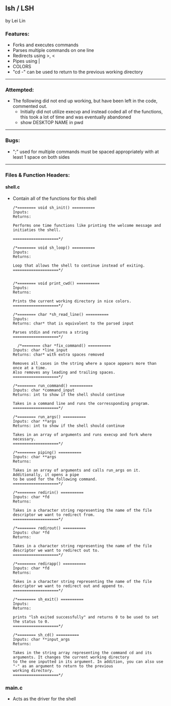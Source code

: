 ## lsh / LSH
by Lei Lin

### Features:
- Forks and executes commands
- Parses multiple commands on one line
- Redirects using >, <
- Pipes using |
- COLORS
- "cd -" can be used to return to the previous working directory

---

### Attempted:
- The following did not end up working, but have been left in the code, commented out.
    - Initially did not utilize execvp and instead  coded all of the functions, this took a lot of time and was eventually abandoned
    - show DESKTOP NAME in pwd
---

### Bugs:
- ";" used for multiple commands must be spaced appropriately with at least 1 space on both sides


---

### Files & Function Headers:
#### shell.c
* Contain all of the functions for this shell
  ```
  /*======== void sh_init() ==========
  Inputs:
  Returns:

  Performs one time functions like printing the welcome message and initiaties the shell.

  ====================*/

  /*======== void sh_loop() ==========
  Inputs:
  Returns:

  Loop that allows the shell to continue instead of exiting.
  ====================*/


  /*======== void print_cwd() ==========
  Inputs:
  Returns:

  Prints the current working directory in nice colors.
  ====================*/

  /*======== char *sh_read_line() ==========
  Inputs:
  Returns: char* that is equivalent to the parsed input

  Parses stdin and returns a string
  ====================*/

    /*======== char *fix_command() ==========
  Inputs: char *line_input
  Returns: char* with extra spaces removed

  Removes all cases in the string where a space appears more than once at a time.
  Also removes any leading and trailing spaces.
  ====================*/

  /*======== run_command() ==========
  Inputs: char *command_input
  Returns: int to show if the shell should continue

  Takes in a command line and runs the corressponding program.
  ====================*/

  /*======== run_args() ==========
  Inputs: char **args
  Returns: int to show if the shell should continue

  Takes in an array of arguments and runs execvp and fork where necessary.
  ====================*/

  /*======== piping() ==========
  Inputs: char **args
  Returns:

  Takes in an array of arguments and calls run_args on it. Additionally, it opens a pipe
  to be used for the following command.
  ====================*/

  /*======== redirin() ==========
  Inputs: char *fd
  Returns:

  Takes in a character string representing the name of the file descriptor we want to redirect from.
  ====================*/

  /*======== redirout() ==========
  Inputs: char *fd
  Returns:

  Takes in a character string representing the name of the file descriptor we want to redirect out to.
  ====================*/

  /*======== redirapp() ==========
  Inputs: char *fd
  Returns:

  Takes in a character string representing the name of the file descriptor we want to redirect out and append to.
  ====================*/

  /*======== sh_exit() ==========
  Inputs:
  Returns:

  prints "lsh exited successfully" and returns 0 to be used to set the status to 0.
  ====================*/

  /*======== sh_cd() ==========
  Inputs: char **input_args
  Returns:

  Takes in the string array representing the command cd and its arguments. It changes the current working directory
  to the one inputted in its argument. In addition, you can also use "-" as an argument to return to the previous
  working directory.
  ====================*/
  ```

### main.c
* Acts as the driver for the shell
